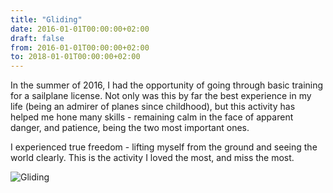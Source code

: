 ```yaml
---
title: "Gliding"
date: 2016-01-01T00:00:00+02:00
draft: false
from: 2016-01-01T00:00:00+02:00
to: 2018-01-01T00:00:00+02:00
---
```


In the summer of 2016, I had the opportunity of going through basic training
for a sailplane license. Not only was this by far the best experience in my
life (being an admirer of planes since childhood), but this activity has helped
me hone many skills - remaining calm in the face of apparent danger, and
patience, being the two most important ones.

I experienced true freedom - lifting myself from the ground and seeing the
world clearly. This is the activity I loved the most, and miss the most.

![Gliding](/img/glider.jpg)
